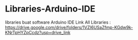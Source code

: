 # Libraries-Arduino-IDE
libraries buat software Arduino IDE
Link All Libraries : https://drive.google.com/drive/folders/1VZI6USaZfmp-KGdw9k-KNrTpHYZpCcdz?usp=drive_link
